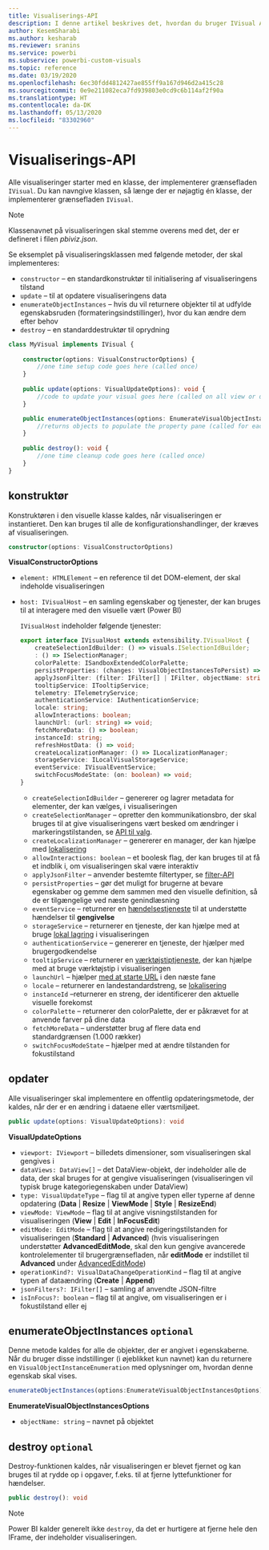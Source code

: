 ```yaml
---
title: Visualiserings-API
description: I denne artikel beskrives det, hvordan du bruger IVisual API i Power BI-visualiseringer
author: KesemSharabi
ms.author: kesharab
ms.reviewer: sranins
ms.service: powerbi
ms.subservice: powerbi-custom-visuals
ms.topic: reference
ms.date: 03/19/2020
ms.openlocfilehash: 6ec30fdd4812427ae855ff9a167d946d2a415c28
ms.sourcegitcommit: 0e9e211082eca7fd939803e0cd9c6b114af2f90a
ms.translationtype: HT
ms.contentlocale: da-DK
ms.lasthandoff: 05/13/2020
ms.locfileid: "83302960"
---
```

# <a name="visual-api"></a>Visualiserings-API
Alle visualiseringer starter med en klasse, der implementerer grænsefladen `IVisual`. Du kan navngive klassen, så længe der er nøjagtig én klasse, der implementerer grænsefladen `IVisual`.

> [!NOTE]
> Klassenavnet på visualiseringen skal stemme overens med det, der er defineret i filen *pbiviz.json*.

Se eksemplet på visualiseringsklassen med følgende metoder, der skal implementeres:

* `constructor` – en standardkonstruktør til initialisering af visualiseringens tilstand
* `update` – til at opdatere visualiseringens data
* `enumerateObjectInstances` – hvis du vil returnere objekter til at udfylde egenskabsruden (formateringsindstillinger), hvor du kan ændre dem efter behov
* `destroy` – en standarddestruktør til oprydning

```typescript
class MyVisual implements IVisual {
    
    constructor(options: VisualConstructorOptions) {
        //one time setup code goes here (called once)
    }
    
    public update(options: VisualUpdateOptions): void {
        //code to update your visual goes here (called on all view or data changes)
    }

    public enumerateObjectInstances(options: EnumerateVisualObjectInstancesOptions): VisualObjectInstanceEnumeration {
        //returns objects to populate the property pane (called for each object defined in capabilities)
    }
    
    public destroy(): void {
        //one time cleanup code goes here (called once)
    }
}
```

## <a name="constructor"></a>konstruktør

Konstruktøren i den visuelle klasse kaldes, når visualiseringen er instantieret. Den kan bruges til alle de konfigurationshandlinger, der kræves af visualiseringen.

```typescript
constructor(options: VisualConstructorOptions)
```

**VisualConstructorOptions**

* `element: HTMLElement` – en reference til det DOM-element, der skal indeholde visualiseringen
* `host: IVisualHost` – en samling egenskaber og tjenester, der kan bruges til at interagere med den visuelle vært (Power BI)

   `IVisualHost` indeholder følgende tjenester:

   ```typescript
   export interface IVisualHost extends extensibility.IVisualHost {
       createSelectionIdBuilder: () => visuals.ISelectionIdBuilder;
       : () => ISelectionManager;
       colorPalette: ISandboxExtendedColorPalette;
       persistProperties: (changes: VisualObjectInstancesToPersist) => void;
       applyJsonFilter: (filter: IFilter[] | IFilter, objectName: string, propertyName: string, action: FilterAction) => void;
       tooltipService: ITooltipService;
       telemetry: ITelemetryService;
       authenticationService: IAuthenticationService;
       locale: string;
       allowInteractions: boolean;
       launchUrl: (url: string) => void;
       fetchMoreData: () => boolean;
       instanceId: string;
       refreshHostData: () => void;
       createLocalizationManager: () => ILocalizationManager;
       storageService: ILocalVisualStorageService;
       eventService: IVisualEventService;
       switchFocusModeState: (on: boolean) => void;
   }
   ```
   * `createSelectionIdBuilder` – genererer og lagrer metadata for elementer, der kan vælges, i visualiseringen
   * `createSelectionManager` – opretter den kommunikationsbro, der skal bruges til at give visualiseringens vært besked om ændringer i markeringstilstanden, se [API til valg](./selection-api.md).
   * `createLocalizationManager` – genererer en manager, der kan hjælpe med [lokalisering](./localization.md)
   * `allowInteractions: boolean` – et boolesk flag, der kan bruges til at få et indblik i, om visualiseringen skal være interaktiv
   * `applyJsonFilter` – anvender bestemte filtertyper, se [filter-API](./filter-api.md)
   * `persistProperties` – gør det muligt for brugerne at bevare egenskaber og gemme dem sammen med den visuelle definition, så de er tilgængelige ved næste genindlæsning
   * `eventService` – returnerer en [hændelsestjeneste](./event-service.md) til at understøtte hændelser til **gengivelse**
   * `storageService` – returnerer en tjeneste, der kan hjælpe med at bruge [lokal lagring](./local-storage.md) i visualiseringen
   * `authenticationService` – genererer en tjeneste, der hjælper med brugergodkendelse
   * `tooltipService` – returnerer en [værktøjstiptjeneste](./add-tooltips.md), der kan hjælpe med at bruge værktøjstip i visualiseringen
   * `launchUrl` – hjælper [med at starte URL](./launch-url.md) i den næste fane
   * `locale` – returnerer en landestandardstreng, se [lokalisering](./localization.md)
   * `instanceId` –returnerer en streng, der identificerer den aktuelle visuelle forekomst
   * `colorPalette` – returnerer den colorPalette, der er påkrævet for at anvende farver på dine data
   * `fetchMoreData` – understøtter brug af flere data end standardgrænsen (1.000 rækker)
   * `switchFocusModeState` – hjælper med at ændre tilstanden for fokustilstand

## <a name="update"></a>opdater

Alle visualiseringer skal implementere en offentlig opdateringsmetode, der kaldes, når der er en ændring i dataene eller værtsmiljøet.

```typescript
public update(options: VisualUpdateOptions): void
```

**VisualUpdateOptions**

* `viewport: IViewport` – billedets dimensioner, som visualiseringen skal gengives i
* `dataViews: DataView[]` – det DataView-objekt, der indeholder alle de data, der skal bruges for at gengive visualiseringen (visualiseringen vil typisk bruge kategoriegenskaben under DataView)
* `type: VisualUpdateType` – flag til at angive typen eller typerne af denne opdatering (**Data** | **Resize** | **ViewMode** | **Style** | **ResizeEnd**)
* `viewMode: ViewMode` – flag til at angive visningstilstanden for visualiseringen (**View** | **Edit** | **InFocusEdit**)
* `editMode: EditMode` – flag til at angive redigeringstilstanden for visualiseringen (**Standard** | **Advanced**) (hvis visualiseringen understøtter **AdvancedEditMode**, skal den kun gengive avancerede kontrolelementer til brugergrænsefladen, når **editMode** er indstillet til **Advanced** under [AdvancedEditMode](./advanced-edit-mode.md))
* `operationKind?: VisualDataChangeOperationKind` – flag til at angive typen af dataændring (**Create** | **Append**)
* `jsonFilters?: IFilter[]` – samling af anvendte JSON-filtre
* `isInFocus?: boolean` – flag til at angive, om visualiseringen er i fokustilstand eller ej
    
## <a name="enumerateobjectinstances-optional"></a>enumerateObjectInstances `optional`

Denne metode kaldes for alle de objekter, der er angivet i egenskaberne. Når du bruger disse indstillinger (i øjeblikket kun navnet) kan du returnere en `VisualObjectInstanceEnumeration` med oplysninger om, hvordan denne egenskab skal vises.

```typescript
enumerateObjectInstances(options:EnumerateVisualObjectInstancesOptions):VisualObjectInstanceEnumeration
```

**EnumerateVisualObjectInstancesOptions**

* `objectName: string` – navnet på objektet

## <a name="destroy-optional"></a>destroy `optional`

Destroy-funktionen kaldes, når visualiseringen er blevet fjernet og kan bruges til at rydde op i opgaver, f.eks. til at fjerne lyttefunktioner for hændelser.

``` typescript
public destroy(): void
```

> [!Note]
> Power BI kalder generelt ikke `destroy`, da det er hurtigere at fjerne hele den IFrame, der indeholder visualiseringen.
